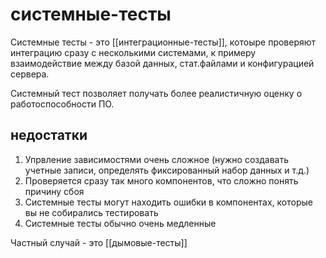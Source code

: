 # системные-тесты

Системные тесты - это [[интеграционные-тесты]], котоыре проверяют интеграцию сразу с несколькими системами, к примеру взаимодействие между базой данных, стат.файлами и конфигурацией сервера.

Системный тест позволяет получать более реалистичную оценку о работоспособности ПО.

## недостатки

1. Упрвление зависимостями очень сложное (нужно создавать учетные записи, определять фиксированный набор данных и т.д.)
2. Проверяется сразу так много компонентов, что сложно понять причину сбоя
3. Системные тесты могут находить ошибки в компонентах, которые вы не собирались тестировать
4. Системные тесты обычно очень медленные

Частный случай - это [[дымовые-тесты]]
